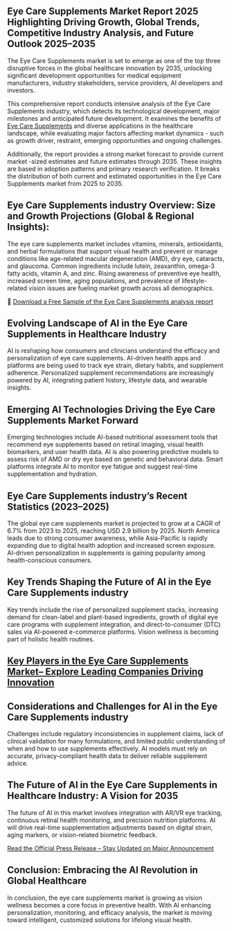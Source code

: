 ## Eye Care Supplements Market Report 2025 Highlighting Driving Growth, Global Trends, Competitive Industry Analysis, and Future Outlook 2025–2035

The Eye Care Supplements market is set to emerge as one of the top three disruptive forces in the global healthcare innovation by 2035, unlocking significant development opportunities for medical equipment manufacturers, industry stakeholders, service providers, AI developers and investors.

This comprehensive report conducts intensive analysis of the Eye Care Supplements industry, which detects its technological development, major milestones and anticipated future development. It examines the benefits of [Eye Care Supplements](https://www.marketresearchfuture.com/reports/eye-care-supplements-market-4457) and diverse applications in the healthcare landscape, while evaluating major factors affecting market dynamics - such as growth driver, restraint, emerging opportunities and ongoing challenges.

Additionally, the report provides a strong market forecast to provide current market -sized estimates and future estimates through 2035. These insights are based in adoption patterns and primary research verification. It breaks the distribution of both current and estimated opportunities in the Eye Care Supplements market from 2025 to 2035.

## Eye Care Supplements industry Overview: Size and Growth Projections (Global & Regional Insights):

The eye care supplements market includes vitamins, minerals, antioxidants, and herbal formulations that support visual health and prevent or manage conditions like age-related macular degeneration (AMD), dry eye, cataracts, and glaucoma. Common ingredients include lutein, zeaxanthin, omega-3 fatty acids, vitamin A, and zinc. Rising awareness of preventive eye health, increased screen time, aging populations, and prevalence of lifestyle-related vision issues are fueling market growth across all demographics.

🎯 [Download a Free Sample of the Eye Care Supplements analysis report](https://www.marketresearchfuture.com/sample_request/4457)

## Evolving Landscape of AI in the Eye Care Supplements in Healthcare Industry

AI is reshaping how consumers and clinicians understand the efficacy and personalization of eye care supplements. AI-driven health apps and platforms are being used to track eye strain, dietary habits, and supplement adherence. Personalized supplement recommendations are increasingly powered by AI, integrating patient history, lifestyle data, and wearable insights.

## Emerging AI Technologies Driving the Eye Care Supplements Market Forward

Emerging technologies include AI-based nutritional assessment tools that recommend eye supplements based on retinal imaging, visual health biomarkers, and user health data. AI is also powering predictive models to assess risk of AMD or dry eye based on genetic and behavioral data. Smart platforms integrate AI to monitor eye fatigue and suggest real-time supplementation and hydration.

## Eye Care Supplements industry’s Recent Statistics (2023–2025)

The global eye care supplements market is projected to grow at a CAGR of 6.7% from 2023 to 2025, reaching USD 2.9 billion by 2025. North America leads due to strong consumer awareness, while Asia-Pacific is rapidly expanding due to digital health adoption and increased screen exposure. AI-driven personalization in supplements is gaining popularity among health-conscious consumers.

## Key Trends Shaping the Future of AI in the Eye Care Supplements industry

Key trends include the rise of personalized supplement stacks, increasing demand for clean-label and plant-based ingredients, growth of digital eye care programs with supplement integration, and direct-to-consumer (DTC) sales via AI-powered e-commerce platforms. Vision wellness is becoming part of holistic health routines.

## [Key Players in the Eye Care Supplements Market– Explore Leading Companies Driving Innovation](https://www.marketresearchfuture.com/reports/eye-care-supplements-market/companies)

## Considerations and Challenges for AI in the Eye Care Supplements industry

Challenges include regulatory inconsistencies in supplement claims, lack of clinical validation for many formulations, and limited public understanding of when and how to use supplements effectively. AI models must rely on accurate, privacy-compliant health data to deliver reliable supplement advice.

## The Future of AI in the Eye Care Supplements in Healthcare Industry: A Vision for 2035

The future of AI in this market involves integration with AR/VR eye tracking, continuous retinal health monitoring, and precision nutrition platforms. AI will drive real-time supplementation adjustments based on digital strain, aging markers, or vision-related biometric feedback.

[Read the Official Press Release – Stay Updated on Major Announcement](https://www.marketresearchfuture.com/press-release/eye-care-supplements-market)

## Conclusion: Embracing the AI Revolution in Global Healthcare

In conclusion, the eye care supplements market is growing as vision wellness becomes a core focus in preventive health. With AI enhancing personalization, monitoring, and efficacy analysis, the market is moving toward intelligent, customized solutions for lifelong visual health.